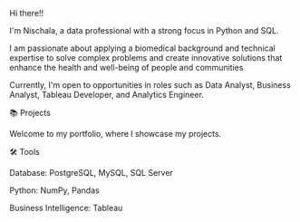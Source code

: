 Hi there!!

I'm Nischala, a data professional with a strong focus in Python and SQL. 

I am passionate about applying a biomedical background and technical expertise to solve complex problems and create innovative solutions that enhance the health and well-being of people and communities

Currently, I'm open to opportunities in roles such as Data Analyst, Business Analyst, Tableau Developer, and Analytics Engineer.

📚 Projects


Welcome to my portfolio, where I showcase my projects.


🛠️ Tools


Database: PostgreSQL, MySQL, SQL Server


Python: NumPy, Pandas


Business Intelligence: Tableau

